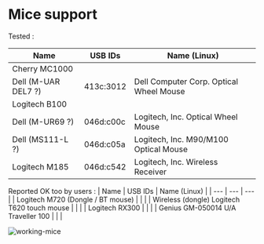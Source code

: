# Mice support

Tested :

| Name | USB IDs | Name (Linux) |
| --- | --- | --- |
| Cherry MC1000 | | |
| Dell (M-UAR DEL7 ?) | 413c:3012 | Dell Computer Corp. Optical Wheel Mouse |
| Logitech B100 | | |
| Dell (M-UR69 ?) | 046d:c00c | Logitech, Inc. Optical Wheel Mouse |
| Dell (MS111-L ?) | 046d:c05a  | Logitech, Inc. M90/M100 Optical Mouse |
| Logitech M185 | 046d:c542 | Logitech, Inc. Wireless Receiver |

Reported OK too by users :
| Name | USB IDs | Name (Linux) |
| --- | --- | --- |
| Logitech M720 (Dongle / BT mouse) | | |
| Wireless (dongle) Logitech T620 touch mouse | | |
| Logitech RX300 | | |
| Genius GM-050014 U/A  Traveller 100 | | |

![working-mice](https://github.com/jjmz/Atari-Quadrature-USB-Mouse-Adapter/blob/v2-platformio/doc/working-mice.jpg)

